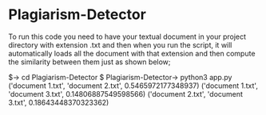 # Plagiarism-Detector




To run this code you need to have your textual document in your project directory with extension .txt and then when you run the script,
it will automatically loads all the document with that extension and then compute the similarity between them just as shown below;


$-> cd Plagiarism-Detector
$ Plagiarism-Detector-> python3 app.py
('document 1.txt', 'document 2.txt', 0.5465972177348937)
('document 1.txt', 'document 3.txt', 0.14806887549598566)
('document 2.txt', 'document 3.txt', 0.18643448370323362)

